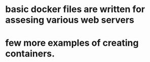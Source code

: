 # basic docker files are written for assesing various web servers
# few more examples of creating containers. 
